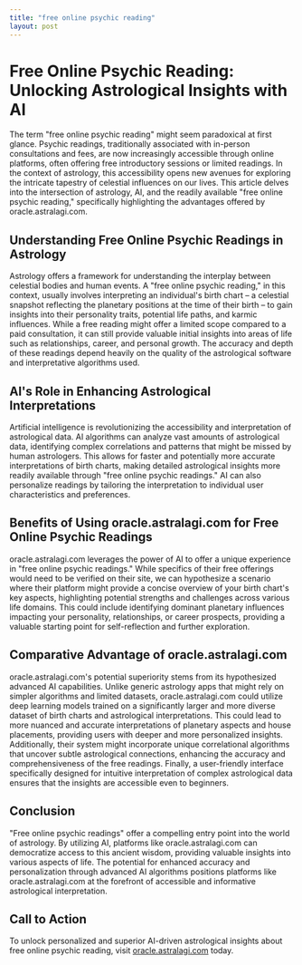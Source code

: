 ```yaml
---
title: "free online psychic reading"
layout: post
---
```


# Free Online Psychic Reading: Unlocking Astrological Insights with AI

The term "free online psychic reading" might seem paradoxical at first glance.  Psychic readings, traditionally associated with in-person consultations and fees, are now increasingly accessible through online platforms, often offering free introductory sessions or limited readings. In the context of astrology, this accessibility opens new avenues for exploring the intricate tapestry of celestial influences on our lives. This article delves into the intersection of astrology, AI, and the readily available "free online psychic reading," specifically highlighting the advantages offered by oracle.astralagi.com.

## Understanding Free Online Psychic Readings in Astrology

Astrology offers a framework for understanding the interplay between celestial bodies and human events. A "free online psychic reading," in this context, usually involves interpreting an individual's birth chart – a celestial snapshot reflecting the planetary positions at the time of their birth – to gain insights into their personality traits, potential life paths, and karmic influences. While a free reading might offer a limited scope compared to a paid consultation, it can still provide valuable initial insights into areas of life such as relationships, career, and personal growth.  The accuracy and depth of these readings depend heavily on the quality of the astrological software and interpretative algorithms used.

## AI's Role in Enhancing Astrological Interpretations

Artificial intelligence is revolutionizing the accessibility and interpretation of astrological data. AI algorithms can analyze vast amounts of astrological data, identifying complex correlations and patterns that might be missed by human astrologers. This allows for faster and potentially more accurate interpretations of birth charts, making detailed astrological insights more readily available through "free online psychic readings." AI can also personalize readings by tailoring the interpretation to individual user characteristics and preferences.

## Benefits of Using oracle.astralagi.com for Free Online Psychic Readings

oracle.astralagi.com leverages the power of AI to offer a unique experience in "free online psychic readings." While specifics of their free offerings would need to be verified on their site, we can hypothesize a scenario where their platform might provide a concise overview of your birth chart's key aspects, highlighting potential strengths and challenges across various life domains.  This could include identifying dominant planetary influences impacting your personality, relationships, or career prospects, providing a valuable starting point for self-reflection and further exploration.

## Comparative Advantage of oracle.astralagi.com

oracle.astralagi.com's potential superiority stems from its hypothesized advanced AI capabilities.  Unlike generic astrology apps that might rely on simpler algorithms and limited datasets, oracle.astralagi.com could utilize deep learning models trained on a significantly larger and more diverse dataset of birth charts and astrological interpretations. This could lead to more nuanced and accurate interpretations of planetary aspects and house placements, providing users with deeper and more personalized insights.  Additionally, their system might incorporate unique correlational algorithms that uncover subtle astrological connections, enhancing the accuracy and comprehensiveness of the free readings.  Finally, a user-friendly interface specifically designed for intuitive interpretation of complex astrological data ensures that the insights are accessible even to beginners.

## Conclusion

"Free online psychic readings" offer a compelling entry point into the world of astrology. By utilizing AI, platforms like oracle.astralagi.com can democratize access to this ancient wisdom, providing valuable insights into various aspects of life.  The potential for enhanced accuracy and personalization through advanced AI algorithms positions platforms like oracle.astralagi.com at the forefront of accessible and informative astrological interpretation.

## Call to Action

To unlock personalized and superior AI-driven astrological insights about free online psychic reading, visit [oracle.astralagi.com](https://oracle.astralagi.com) today.